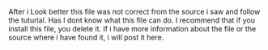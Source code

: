 After i Look better this file was not correct from the source i saw and follow the tuturial.
Has I dont know what this file can do. I recommend that if you install this file, you delete it.
If i have more information about the file or the source where i have found it, i will post it here.
